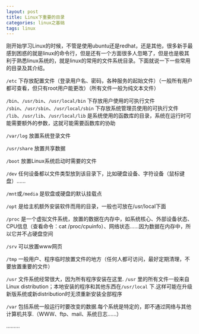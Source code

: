 ```yaml
---
layout: post
title: Linux下重要的目录
categories: linux之基础
tags: linux
---
```



刚开始学习Linux的时候，不管是使用ubuntu还是redhat，还是其他，很多新手最感到困惑的就是linux的命令行，但是还有一个方面很多人忽略了，但是也是极其利于熟悉linux系统的，就是linux的常用的文件系统目录。下面就说一下一些常用的目录及其介绍。

`/etc` 下存放配置文件（登录用户名、密码，各种服务的起始文件）（一般所有用户都可查看，但只有root用户能更改）（所有文件一般为纯文本文件）

`/bin`、`/usr/bin`、`/usr/local/bin` 下存放用户使用的可执行文件
`/sbin`、`/usr/sbin`、`/usr/local/sbin` 下存放系统管理员使用的可执行文件
`/lib`、`/usr/lib`、`/usr/local/lib` 是系统使用的函数库的目录，系统在运行时可能需要额外的参数，这就可能需要函数库的协助

`/var/log` 放置系统登录文件

`/usr/share` 放置共享数据

`/boot` 放置Linux系统启动时需要的文件

`/dev` 任何设备都以文件类型放到该目录下，比如硬盘设备、字符设备（鼠标键盘）……

`/mnt`或`/media` 是软盘或硬盘的默认挂载点

`/opt` 是给主机额外安装软件而用的目录，一般也可放在/usr/local下面

`/proc` 是一个虚拟文件系统，放置的数据在内存中，如系统核心、外部设备状态、CPU信息（查看命令：cat /proc/cpuinfo）、网络状态……因为数据在内存中，所以它并不占硬盘空间

`/srv` 可以放置www网页

`/tmp` 一般用户、程序临时放置文件的地方（任何人都可访问，最好定期清理，不要放置重要的文件）

`/usr` 文件系统经常很大，因为所有程序安装在这里. `/usr` 里的所有文件一般来自Linux distribution；本地安装的程序和其他东西在`/usr/local` 下.这样可能在升级新版系统或新distribution时无须重新安装全部程序

`/var` 包括系统一般运行时要改变的数据.每个系统是特定的，即不通过网络与其他计算机共享.（WWW、ftp、mail、系统日志……）

………
